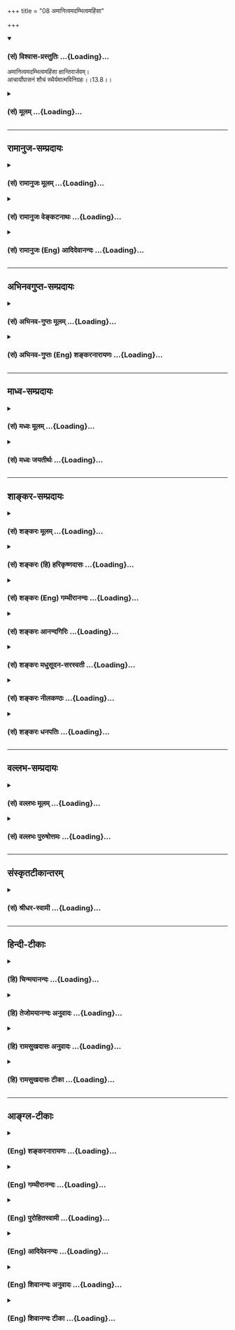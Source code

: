 +++
title = "08 अमानित्वमदम्भित्वमहिंसा"

+++
<div class="js_include" newlevelforh1="3" title="(सं) विश्वास-प्रस्तुतिः" unfilled url="/purANam_vaiShNavam/mahAbhAratam/06-bhIShma-parva/03-bhagavad-gItA-parva/saMskRtam/vishvAsa-prastutiH/13_xetra-xetrajna-yogaH/08_amAnitvamadambhit.md">
<details open><summary><h3>(सं) विश्वास-प्रस्तुतिः ...{Loading}...</h3></summary>

अमानित्वमदम्भित्वमहिंसा क्षान्तिरार्जवम्।  
आचार्योपासनं शौचं स्थैर्यमात्मविनिग्रहः।।13.8।।
</details>
</div>
<div class="js_include collapsed" newlevelforh1="3" title="(सं) मूलम्" unfilled url="/purANam_vaiShNavam/mahAbhAratam/06-bhIShma-parva/03-bhagavad-gItA-parva/saMskRtam/mUlam/13_xetra-xetrajna-yogaH/08_amAnitvamadambhit.md">
<details><summary><h3>(सं) मूलम् ...{Loading}...</h3></summary>

अमानित्वमदम्भित्वमहिंसा क्षान्तिरार्जवम्।  
आचार्योपासनं शौचं स्थैर्यमात्मविनिग्रहः।।13.8।।
</details>
</div>


_________________
## रामानुज-सम्प्रदायः
<div class="js_include collapsed" newlevelforh1="3" title="(सं) रामानुजः मूलम्" unfilled url="/purANam_vaiShNavam/mahAbhAratam/06-bhIShma-parva/03-bhagavad-gItA-parva/saMskRtam/rAmAnujaH/mUlam/13_xetra-xetrajna-yogaH/08_amAnitvamadambhit.md">
<details><summary><h3>(सं) रामानुजः मूलम् ...{Loading}...</h3></summary>

।।13.8।।**इन्द्रियार्थेषु** **वैराग्यम्** आत्मव्यतिरिक्तेषु विषयेषु
सदोषतानुसंधानेन उद्वेजनम्। **अनहंकारः** अनात्मनि देहे
आत्माभिमानरहितत्वम्; प्रदर्शनार्थम् इदम्; अनात्मीयेषु
आत्मीयाभिमानरहित्वं च अपिविवक्षितम्।
**जन्ममृत्युजराव्याधिदुःखदोषानुदर्शनम्** -- सशरीरत्वे
जन्ममृत्युजराव्याधिदुःखस्वरूपस्य दोषस्य अवर्जनीयत्वानुसंधानम्।

</details>
</div>
<div class="js_include collapsed" newlevelforh1="3" title="(सं) रामानुजः वेङ्कटनाथः" unfilled url="/purANam_vaiShNavam/mahAbhAratam/06-bhIShma-parva/03-bhagavad-gItA-parva/saMskRtam/rAmAnujaH/venkaTanAthaH/13_xetra-xetrajna-yogaH/08_amAnitvamadambhit.md">
<details><summary><h3>(सं) रामानुजः वेङ्कटनाथः ...{Loading}...</h3></summary>

  
  
।।13.8।। पूर्वं क्षेत्रज्ञादपि पश्चाज्ज्ञानोद्देशेऽपि
तत्साधनानामनुष्ठेयानामिच्छादिवत्क्षेत्रकार्यत्वात्तदनन्तरमिह
तदुक्तिरित्यभिप्रायेणाह -- अथ क्षेत्रकार्येष्विति।
विद्याभिजनधनादिसम्पत्तिमूल उत्कृष्टजनावमानहेतुर्गर्वोऽत्र मानः;
तद्वान्मानी; तदन्योऽमानी तस्य भावस्तत्त्वम्; मानित्वस्यास्वभावो
वाऽत्रामानित्वम् एवमदम्भित्वमपि तदाह -- तद्रहितत्वमिति। धर्मध्वजः इति
स्मृत्युनुसारेणाह -- धार्मिकत्वयशःप्रयोजनतयेति। न
पुनश्चोदितकर्तव्यताबुद्ध्येति भावः। अनर्थैकफलपीडारूपो व्यापारो हिंसा स च
वाङ्मनःकार्यैस्त्रिभिरपि शापादिद्वारा सम्भवतीति
सम्भावितसमस्तप्रकारनिषेधस्य वचनात्सिद्धस्य असङ्कोचेन
विवक्षितत्वात्वाङ्मनःकायैरित्युक्तम्। परपीडेति प्रायिकत्वाभिप्रायम्;
अशास्त्रीयस्वपीडाया अपि हिंसात्वात्। मनस्यन्यद्वचस्यन्यत् इत्येवंरूपं हि
कौटिल्यं; तन्निवृत्तिरार्जवमित्यभिप्रायेणाहपरान्प्रति
वाङ्मनःकायप्रवृत्तीनामेकरूपतेति। उपकारबुद्ध्या आचार्योपासनस्य
स्वरसवाहित्वज्ञापनायाह -- आत्मज्ञानप्रदायिनीति। यद्वा
आत्मज्ञानापेक्षितत्वज्ञापनाय तदुक्तिः। तद्विद्धि प्रणिपातेन परिप्रश्नेन
सेवया \[4।34\] इति प्राक्प्रपञ्चितमिहोपासनशब्देन सङ्गृहीतमिति ज्ञापनाय
प्रणिपाताद्युपादानम्। अशुचित्वं ह्युत्तरकर्माद्ययोग्यत्वरूपम् शुचित्वं च
तद्योग्यत्वम् तच्चात्र प्रकरणविशेषितविषयमित्याहआत्मज्ञानेति।
रागादयोऽनृतादयो निषिद्धभक्षणादयश्च मनोवाक्कायानामशुद्धयः।
प्रत्यक्षाद्यगोचरत्वप्रामाणिकत्वप्रतिपादनाय तत्तद्विशेषावगमाय
चशास्त्रसिद्धेत्युक्तम्। स्थैर्यं निश्चलत्वम् तच्च प्रकृते नियच्छति --
अध्यात्मेति। निश्चलत्वं बाह्यकुदृष्टिभिरक्षोभणीयत्वं;
निस्सन्देहत्वमित्यर्थः। निग्राह्यत्वसामर्थ्यादत्रात्मशब्दो मनोविषयः। अत
एव परोक्तं (शं.) सङ्घातपरत्वमयुक्तम्। स्वभावेन सर्वतः प्रवृत्तस्य
निग्रहश्चापथान्निवर्तनं; तदाहआत्मस्वरूपेति।  
  

</details>
</div>
<div class="js_include collapsed" newlevelforh1="3" title="(सं) रामानुजः (Eng) आदिदेवानन्दः" unfilled url="/purANam_vaiShNavam/mahAbhAratam/06-bhIShma-parva/03-bhagavad-gItA-parva/saMskRtam/rAmAnujaH/english/AdidevAnandaH/13_xetra-xetrajna-yogaH/08_amAnitvamadambhit.md">
<details><summary><h3>(सं) रामानुजः (Eng) आदिदेवानन्दः ...{Loading}...</h3></summary>

13.8 'Amanitva' means freedom from superiority complex towards eminent
people. 'Adambhitva': 'Dambha' is the practice of Dharma for winning
fame as a virtuous person; freedom from it is Adambhitva. 'Ahima' is
absence of tendency to injure others by speech, mind and body. 'Ksanti'
is the tendency of keeping the mind unmodified even when harmed by
others. 'Arjava' means having a uniform disposition towards others in
speech, mind and body. 'Acaryopasana' means being intent in prostrating,
estioning, performing service etc., in regard to the teacher who imparts
the knowledge of the self. 'Sauca' is the competence of the mind, speech
and body, as enjoined by the Sastras, for the knowledge of the self and
the means of this attainment. 'Sthairya' is possessing unshakable faith
in the Sastras concerning the self. 'Atma-vinigraha' means the turning
away from all objects that are different in nature from the self.

</details>
</div>


_________________
## अभिनवगुप्त-सम्प्रदायः
<div class="js_include collapsed" newlevelforh1="3" title="(सं) अभिनव-गुप्तः मूलम्" unfilled url="/purANam_vaiShNavam/mahAbhAratam/06-bhIShma-parva/03-bhagavad-gItA-parva/saMskRtam/abhinava-guptaH/mUlam/13_xetra-xetrajna-yogaH/08_amAnitvamadambhit.md">
<details><summary><h3>(सं) अभिनव-गुप्तः मूलम् ...{Loading}...</h3></summary>

।।13.8 -- 13.12।। एवं क्षेत्रं व्याख्यातम्; क्षेत्रज्ञश्च। इदानीं
ज्ञानमुच्यते -- अमानित्वमित्यादि अन्यथा इत्यन्तम्। अनन्ययोगेनेति --
परमात्मनो महेश्वारत् अन्यत् अपरं न किंचिदस्ति इत्यनन्यरूपो यो निश्चयः; स
एव योगः तेन निश्चयेन मयि भक्तिः। अत एव सा न कदाचित् व्यभिचरति;
व्यभिचारहेतुत्वाभिमतानां +++(S;;N -- त्वाभिगतानाम्)+++ कामनानामभावात्; तासामपि
वा चित्तवृत्त्यन्तररूपाणां तदेकमयत्त्वात्। एवं सर्वत्रानुसन्धेयम्।
एतद्विपरीतम् अज्ञानम् यथा मानित्वादीनि।

</details>
</div>
<div class="js_include collapsed" newlevelforh1="3" title="(सं) अभिनव-गुप्तः (Eng) शङ्करनारायणः" unfilled url="/purANam_vaiShNavam/mahAbhAratam/06-bhIShma-parva/03-bhagavad-gItA-parva/saMskRtam/abhinava-guptaH/english/shankaranArAyaNaH/13_xetra-xetrajna-yogaH/08_amAnitvamadambhit.md">
<details><summary><h3>(सं) अभिनव-गुप्तः (Eng) शङ्करनारायणः ...{Loading}...</h3></summary>

13.8 See Comment under 13.12

</details>
</div>


_________________
## माध्व-सम्प्रदायः
<div class="js_include collapsed" newlevelforh1="3" title="(सं) मध्वः मूलम्" unfilled url="/purANam_vaiShNavam/mahAbhAratam/06-bhIShma-parva/03-bhagavad-gItA-parva/saMskRtam/madhvaH/mUlam/13_xetra-xetrajna-yogaH/08_amAnitvamadambhit.md">
<details><summary><h3>(सं) मध्वः मूलम् ...{Loading}...</h3></summary>

।।13.8।। स च यो यत्प्रभावश्च इति वक्तुं तज्ज्ञानसाधनान्याह --
अमानित्वमित्यादिना। आत्माल्पत्वं ज्ञात्वाऽपि महत्त्वप्रदर्शनं
दम्भः। ज्ञात्वाऽपि स्वात्मनोऽल्पत्वं दम्भो माहात्म्य(भावनम्)। दर्शनम्इति
ह्यभिधानम्। आर्जवं मनोवाक्कायकर्मणामवैपरीत्यम्।

</details>
</div>
<div class="js_include collapsed" newlevelforh1="3" title="(सं) मध्वः जयतीर्थः" unfilled url="/purANam_vaiShNavam/mahAbhAratam/06-bhIShma-parva/03-bhagavad-gItA-parva/saMskRtam/madhvaH/jayatIrthaH/13_xetra-xetrajna-yogaH/08_amAnitvamadambhit.md">
<details><summary><h3>(सं) मध्वः जयतीर्थः ...{Loading}...</h3></summary>

।।13.8।। ननु षट्स्वर्थेषु प्रतिज्ञातेषु अमानित्वादिकमनन्तर्भूतं
किमित्युच्यते इत्यत आह -- **स चे**ति। इति प्रतिज्ञातमर्थद्वयं
वक्तुंज्ञेयं यत्तत् \[13।13\] इत्यादिना। न यादृशतादृशेन श्रवणेन
तदनुभवारूढं भवतीत्याशयेनेति शेषः। मानाहङ्काराभ्यां दम्भं पृथक् दर्शयति
-- **आत्मे**ति। आर्जवं ज्ञानसाधनं यथा स्यात्तथा व्याचष्टे --
**आर्जवमि**ति। एतच्च सन्मार्ग इति ज्ञातव्यम्।

</details>
</div>


_________________
## शाङ्कर-सम्प्रदायः
<div class="js_include collapsed" newlevelforh1="3" title="(सं) शङ्करः मूलम्" unfilled url="/purANam_vaiShNavam/mahAbhAratam/06-bhIShma-parva/03-bhagavad-gItA-parva/saMskRtam/shankaraH/mUlam/13_xetra-xetrajna-yogaH/08_amAnitvamadambhit.md">
<details><summary><h3>(सं) शङ्करः मूलम् ...{Loading}...</h3></summary>

।।13.8।। --,**अमानित्वं** मानिनः भावः मानित्वमात्मनः श्लाघनम्; तदभावः
अमानित्वम्। **अदम्भित्वं** स्वधर्मप्रकटीकरणं दम्भित्वम्; तदभावः
अदम्भित्वम्। **अहिंसा** अहिंसनं प्राणिनामपीडनम्। **क्षान्तिः**
परापराधप्राप्तौ अविक्रिया। **आर्जवम्** ऋजुभावः अवक्रत्वम्।
**आचार्योपासनं** मोक्षसाधनोपदेष्टुः आचार्यस्य शुश्रूषादिप्रयोगेण सेवनम्।
**शौचं** कायमलानां मृज्जलाभ्यां प्रक्षालनम् अन्तश्च मनसः प्रतिपक्षभावनया
रागादिमलानामपनयनं शौचम्। **स्थैर्यं** स्थिरभावः; मोक्षमार्गे एव
कृताध्यवसायत्वम्। **आत्मविनिग्रहः** आत्मनः अपकारकस्य आत्मशब्दवाच्यस्य
कार्यकरणसंघातस्य विनिग्रहः स्वभावेन सर्वतः प्रवृत्तस्य सन्मार्गे एव
निरोधः आत्मविनिग्रहः।। किञ्च --,

</details>
</div>
<div class="js_include collapsed" newlevelforh1="3" title="(सं) शङ्करः (हि) हरिकृष्णदासः" unfilled url="/purANam_vaiShNavam/mahAbhAratam/06-bhIShma-parva/03-bhagavad-gItA-parva/saMskRtam/shankaraH/hindI/harikRShNadAsaH/13_xetra-xetrajna-yogaH/08_amAnitvamadambhit.md">
<details><summary><h3>(सं) शङ्करः (हि) हरिकृष्णदासः ...{Loading}...</h3></summary>

।।13.8।। यहाँ पहले उस ( क्षेत्रज्ञ ) के जाननेका उपायरूप जो अमानित्व आदि
साधनसमुदाय है; जिसके होनेसे उस ज्ञेयको जाननेके लिये मनुष्य योग्य अधिकारी
बन जाता है; जिसके परायण हुआ संन्यासी ज्ञाननिष्ठ कहा जाता है और जो
ज्ञानका साधन होनेके कारण ज्ञान नामसे पुकारा जाता है; उस अमानित्वादि
गुणसमुदायका भगवान् विधान करते हैं --, अमानित्व -- मानीका भाव अर्थात्
अपना बड़प्पन प्रकट करना जो मानित्व है; उसका अभाव अमानित्व कहलाता है।
अदम्भित्व -- अपने धर्मको प्रकट करना दम्भित्व है उसका अभाव अदम्भित्व कहा
जाता है। अहिंसा -- हिंसा न करना अर्थात् प्राणियोंको कष्ट न देना। क्षमा
-- दूसरोंका अपने प्रति अपराध देखकर भी विकाररहित रहना। आर्जव -- सरलता;
अकुटिलता। आचार्यकी उपासना -- मोक्षसाधनका उपदेश करनेवाले गुरुका शुश्रूषा
आदि प्रयोगोंसे सेवन करना। शौच -- शारीरिक मलोंको मिट्टी और जल आदिसे साफ
करना और अन्तःकरणके रागद्वेष आदि मलोंको प्रतिपक्षभावनासे दूर करना।
स्थिरता -- स्थिरभाव; मोक्षमार्गमें ही निश्चित निष्ठा कर लेना।
आत्मविनिग्रह -- आत्माका अपकार करनेवाला और आत्मा शब्दसे कहे जानेवाला; जो
कार्यकरणका संघातरूप यह शरीर है; इसका निग्रह अर्थात् इसे स्वाभाविक
प्रवृत्तिसे हटाकर सन्मार्गमें ही नियुक्त कर रखना।

</details>
</div>
<div class="js_include collapsed" newlevelforh1="3" title="(सं) शङ्करः (Eng) गम्भीरानन्दः" unfilled url="/purANam_vaiShNavam/mahAbhAratam/06-bhIShma-parva/03-bhagavad-gItA-parva/saMskRtam/shankaraH/english/gambhIrAnandaH/13_xetra-xetrajna-yogaH/08_amAnitvamadambhit.md">
<details><summary><h3>(सं) शङ्करः (Eng) गम्भीरानन्दः ...{Loading}...</h3></summary>

13.8 Amanitvam, humility-the ality of a vain person is manitvam,
boasting about oneself; the absence of that is amanitvam. Adambhitvam,
unpretentiousness- proclaming one's own virtues is dambhitvam; the
absence of that is adambhitvam. Ahimsa, non-injury, absence of cruely
towards creatures; ksantih, for-bearance, remaining undisturbed when
offened by others; arjavam, sincerity, uprightness, absence of
crookedness; acarya-upasanam, service of the teacher, attending on the
teacher who instructs in the disciplines for Liberation, through acts of
service etc.; saucam, cleanliness-washing away the dirt from the body
with earth and water, and internally, removing the 'dirt' of the mind
such as attachment etc. by thinking of their opposites; sthairyam,
steadiness, perseverance in the path to Liberation alone;
atma-vinigrahah, control of the aggregate of body and organs which is
referred to by the word 'self', but which is inimical to the Self;
restricting only to the right path that (aggregate) which naturally
strays away in all directions. Further,

</details>
</div>
<div class="js_include collapsed" newlevelforh1="3" title="(सं) शङ्करः आनन्दगिरिः" unfilled url="/purANam_vaiShNavam/mahAbhAratam/06-bhIShma-parva/03-bhagavad-gItA-parva/saMskRtam/shankaraH/AnandagiriH/13_xetra-xetrajna-yogaH/08_amAnitvamadambhit.md">
<details><summary><h3>(सं) शङ्करः आनन्दगिरिः ...{Loading}...</h3></summary>

।।13.8।। न केवलममानित्वादीन्येव ज्ञानस्यान्तरङ्गसाधनानि किंतु
वैराग्यादीन्यपि तथाविधानि सन्तीत्याह -- **किञ्चेति।**
दृष्टादृष्टेष्वनेकार्थेषु रागे तत्प्रतिबद्धं ज्ञानं नोत्पद्येतेति मत्वा
व्याकरोति -- **इन्द्रियेति।** आविर्भूतो गर्वोऽहंकारस्तदभावोऽपि
ज्ञानहेतुरित्याह -- **अनहंकार इति।** इन्द्रियार्थेषु
वैराग्यमुक्तमुपपादयति -- **जन्मेति।** प्रत्येकं दोषानुदर्शनमित्युक्तं
तत्र जन्मनि दोषानुदर्शनं विशदयति -- **जन्मनीति।** यथा जन्मनि
दोषानुसंधानं तथा मृत्यौ दोषस्य सर्वमर्मनिकृन्तनादेरालोचनं कार्यमित्याह
-- **तथेति।** जन्मनि मृत्यौ च दोषानुसंधानवज्जरादिष्वपि दोषानुसंधानं
कर्तव्यमित्याह -- **तथेति।** व्याधिषु दोषस्यासह्यतारूपस्यानुसंधानं;
दुःखेषु त्रिविधेष्वपि दोषानुसंधानं प्रसिद्धम्। व्याख्यानान्तरमाह --
**अथवेति।** यथा जन्मादिषु दुःखान्तेषु दोषदर्शनमुक्तं तथा तेष्वेव
दुःखाख्यदोषस्य दर्शनं स्फुटयति -- **दुःखमित्यादिना।** कथं जन्मादीनां
बाह्येन्द्रियग्राह्याणां दुःखत्वं तत्राह -- **दुःखेति।** जन्मादिषु
दोषानुदर्शनकृतं फलमाह -- **एवमिति।** वैराग्ये सत्यात्मदृष्ट्यर्थं
करणानां तदाभिमुख्येन प्रवृत्तिरिति वैराग्यफलमाह -- **तत इति।**
जन्मादिदुःखदोषानुदर्शनं ज्ञानहेतुषु किमित्युपसंख्यातमित्याशङ्क्य
वैराग्यद्वारा धीहेतुत्वादित्याह -- **एवमिति।**

</details>
</div>
<div class="js_include collapsed" newlevelforh1="3" title="(सं) शङ्करः मधुसूदन-सरस्वती" unfilled url="/purANam_vaiShNavam/mahAbhAratam/06-bhIShma-parva/03-bhagavad-gItA-parva/saMskRtam/shankaraH/madhusUdana-sarasvatI/13_xetra-xetrajna-yogaH/08_amAnitvamadambhit.md">
<details><summary><h3>(सं) शङ्करः मधुसूदन-सरस्वती ...{Loading}...</h3></summary>

।।13.8।। एवं क्षेत्रं प्रतिपाद्य तत्साक्षिणं क्षेत्रज्ञं
क्षेत्राद्विवेकेन विस्तरांत्प्रतिपादयितुं
तज्ज्ञानयोग्यत्वायामानित्वादिसाधनान्याह ज्ञेयं यत्तदित्यतः प्राक्तनैः
पञ्चभिः -- अमानित्वमित्यादिना। विद्यमानैरविद्यमानैर्वा गुणैरात्मनः
श्लाघनं मानित्वम्। लाभपूजाख्यात्यर्थं स्वधर्मप्रकटीकरणं दम्भित्वम्।
कायवङ्मनोभिः प्राणिनां पीडनं हिंसा। तेषां
वर्जनममानित्वमदम्भित्वमहिंसेत्युक्तम्। परापराधे
चित्तविकारहेतौ,प्राप्तेऽपि निर्विकारचित्ततया तदपराधसहनं क्षान्तिः।
आर्जवमकौटिल्यं यथाहृदयं व्यवहरणम् परप्रतारणाराहित्यमिति यावत्। आचार्यो
मोक्षसाधनस्योपदेष्टाऽत्र विवक्षितो नतु मनूक्त उपनीयाध्यापकः। तस्य
शुश्रूषानमस्कारादिप्रयोगेण सेवनमाचार्योपासनम्। शौचं बाह्यकायमलानां
मृज्जलाभ्यां क्षालनमाभ्यन्तरं च मनोमलानां रागादीनां
विषयदोषदर्शनरूपप्रतिपक्षभावनयाऽपनयनम्। स्थैर्यं मोक्षसाधने
प्रवृत्तस्यानेकविधविघ्नप्राप्तावपि तदपरित्यागेन पुनःपुनर्यत्नाधिक्यम्।
आत्मविनिग्रहः आत्मनो देहेन्द्रियसंघातस्य स्वभावप्राप्तां मोक्षप्रतिकूले
प्रवृत्तिं निरुध्य मोक्षसाधन एव व्यवस्थापनम्।

</details>
</div>
<div class="js_include collapsed" newlevelforh1="3" title="(सं) शङ्करः नीलकण्ठः" unfilled url="/purANam_vaiShNavam/mahAbhAratam/06-bhIShma-parva/03-bhagavad-gItA-parva/saMskRtam/shankaraH/nIlakaNThaH/13_xetra-xetrajna-yogaH/08_amAnitvamadambhit.md">
<details><summary><h3>(सं) शङ्करः नीलकण्ठः ...{Loading}...</h3></summary>

।।13.8।। इदानीं ज्ञानसाधनानि विधत्ते -- **अमानित्वमिति।** अमानित्वादयोऽपि
चेतोवृत्तिविशेषा दृश्यत्वाच्च तत्क्षेत्रविकारा एव सन्तः
सत्त्वगुणकार्यत्वात् ज्ञानस्य साधनभूता अप्युपचाराज्ज्ञानपदवाच्या
भवन्ति। एतज्ज्ञानमिति प्रोक्तम् इत्युपसंहारात्। तत्र
विद्यमानैरविद्यमानैर्वा गुणैरात्मनः श्लाघित्वं मानित्वम्।
लाभपूजाख्यात्यर्थं स्वधर्मस्य प्रकटीकरणं दम्भित्वम्। कायवाङ्मनोभिः
प्राणिनां पीडनं हिंसा। तेषां वर्जनममानित्वमदम्भित्वमहिंसा च।
परेणापकृतेऽपि चित्तस्य निर्विकारत्वं क्षान्तिः। आर्जवमकौटिल्यम्।
आचार्योपासनं स्पष्टम्। शौचं मृज्जलाभ्यां बाह्यं भावशुद्धिरान्तरम्।
स्थैर्यं मोक्षसाधने प्रवृत्तस्य विघ्नसद्भावेऽपि तदगणनम्। आत्मविनिग्रहो
देहेन्द्रियादिप्रचारसंकोचः।

</details>
</div>
<div class="js_include collapsed" newlevelforh1="3" title="(सं) शङ्करः धनपतिः" unfilled url="/purANam_vaiShNavam/mahAbhAratam/06-bhIShma-parva/03-bhagavad-gItA-parva/saMskRtam/shankaraH/dhanapatiH/13_xetra-xetrajna-yogaH/08_amAnitvamadambhit.md">
<details><summary><h3>(सं) शङ्करः धनपतिः ...{Loading}...</h3></summary>

।।13.8।। सप्रभावं क्षेत्रज्ञं यत्तदित्यादिना निरुपयितुं
यस्मिन्त्सत्यममृतत्वसाधनक्षेत्रज्ञज्ञानायोग्योऽधिकृतो भवति तं
तत्त्ज्ञानसाधनगणं आयुर्वै घृतमितिवज्ज्ञानममानित्वादिलक्षणं विदधाति --
अमानित्वमित्यादिना। विद्यमानाविद्यमानुणैरात्मनः श्लाघनं मानित्वं
तद्वर्जितत्त्वममानित्वं; पूजालाभाद्यर्थ स्वधर्मानुष्ठानप्रकटीकरणं
दम्भित्वं तस्याभावोऽदम्भित्वं; कायादिभिः प्राणिनामपीडनं अहिंसा;
परापराधप्राप्तौ चित्तस्याविकृतता क्षान्तिः; आर्जवं ऋजुभावोऽवक्रत्वं;
आचार्यस्य मोक्षासाधनोपदेष्टुः कायादिना शुश्रूषादिप्रयोगेण
सेवनमाचार्योपासनं; शौचं कायमलानां मृज्जलाभ्यां प्रक्षालनं; अन्तश्च
रागादिमलानां मोक्षप्रतिपक्षभावनयापनयः शौचम्। तथाच स्मृतिःशौचं हि
द्विविधं प्रोक्तं बाह्यमाभ्यन्तरं तथा। मृज्जालाभ्यां स्मृतं बाह्यं
भावशुद्धिस्तथान्तरं इति। मोक्षामार्गे प्रवृत्तस्यानेकान्तरायप्राप्तावपि
तन्निवृत्त्यर्थं प्रयत्नपुरःसरं तत्रैव कृतव्यवसायित्वं स्थैर्यम्;
आत्मोपकारत्वादात्मनो हेहेन्द्रियादिसंघातस्य स्वभावेन सर्वतः प्रवृत्तस्य
सर्वस्मान्मोक्षप्रतिकूलमार्गात्प्रतिरुध्य सन्मार्गे
स्थापनमात्मविनिग्रहः। अमानित्वादीनामेतज्ज्ञानमिति प्रोक्तमित्यनेन
संबन्धः।

</details>
</div>


_________________
## वल्लभ-सम्प्रदायः
<div class="js_include collapsed" newlevelforh1="3" title="(सं) वल्लभः मूलम्" unfilled url="/purANam_vaiShNavam/mahAbhAratam/06-bhIShma-parva/03-bhagavad-gItA-parva/saMskRtam/vallabhaH/mUlam/13_xetra-xetrajna-yogaH/08_amAnitvamadambhit.md">
<details><summary><h3>(सं) वल्लभः मूलम् ...{Loading}...</h3></summary>

।।13.8।। अथ तस्मिन् क्षेत्रे स्वात्मज्ञानगुणानाह -- अमानित्वमिति
सार्धैश्चतुर्भिः। एतेऽमानित्वादयो ज्ञानगुणा उक्ताः।

</details>
</div>
<div class="js_include collapsed" newlevelforh1="3" title="(सं) वल्लभः पुरुषोत्तमः" unfilled url="/purANam_vaiShNavam/mahAbhAratam/06-bhIShma-parva/03-bhagavad-gItA-parva/saMskRtam/vallabhaH/puruShottamaH/13_xetra-xetrajna-yogaH/08_amAnitvamadambhit.md">
<details><summary><h3>(सं) वल्लभः पुरुषोत्तमः ...{Loading}...</h3></summary>

  
  
।।13.8।। एवं क्षेत्रस्वरूपमुक्त्वा ससाधनं ज्ञानस्वरूपमाह पञ्चभिः --
अमानित्वमिति। अमानित्वं स्वगुणोत्कर्षवर्णनप्रबोधराहित्यम्। अदम्भित्वं
लोकदर्शनार्थधर्माद्यनुष्ठानाभावत्वम्। अहिंसा परपीडाराहित्यम्। क्षान्तिः
दुष्टाद्यतिक्रमसहनम्। आर्जवमकौटिल्यम्। आचार्योपासनं गुरुसेवनम्। शौचं
बाह्याभ्यन्तरभेदेन द्विविधम् बाह्यं मृत्तिकाजलादिना; आभ्यन्तरं
भगवत्स्मरणात्मकम्। स्थैर्यं क्लेशादिष्वपि भगवत्परतया स्थितिः।
आत्मविनिग्रहः क्षुधाशीतादिसहनेन शरीरसंयमः।  
  

</details>
</div>


_________________
## संस्कृतटीकान्तरम्
<div class="js_include collapsed" newlevelforh1="3" title="(सं) श्रीधर-स्वामी" unfilled url="/purANam_vaiShNavam/mahAbhAratam/06-bhIShma-parva/03-bhagavad-gItA-parva/saMskRtam/shrIdhara-svAmI/13_xetra-xetrajna-yogaH/08_amAnitvamadambhit.md">
<details><summary><h3>(सं) श्रीधर-स्वामी ...{Loading}...</h3></summary>

।।13.8।। इदानीमुक्तलक्षणात्क्षेत्राद्विविक्ततया ज्ञेयं शुद्धं क्षेत्रज्ञं
विस्तरेण वर्णयिष्यंस्तज्ज्ञानसाधनान्याह **-- अमानित्वमिति पञ्चभिः।**
अमानित्वं स्वगुणश्लाघाराहित्यम्; अदम्भित्वं दम्भराहित्यम्; अहिंसा
परपीडावर्जनम्; क्षान्तिः सहिष्णुत्वम्;,आर्जवमवक्रता; आचार्योपासनं
सद्गुरुसेवा; शौचं बाह्यमाभ्यन्तरं च; तत्र बाह्यं मृज्जलादिना; आभ्यन्तरं
च रागादिमलक्षालनम्। तथाच स्मृतिःशौचं तु द्विविधं प्रोक्तं
बाह्यमाभ्यन्तरं तथा। मृज्जलाभ्यां स्मृतं बाह्यं भावशुद्धिस्तथान्तरं;
इति। स्थैर्यं सन्मार्गे प्रवृत्तस्य तदेकनिष्ठता; आत्मविनिग्रहः
शरीरसंयमः; एतज्ज्ञानमिति प्रोक्तमिति पञ्चमेनान्वयः।

</details>
</div>


_________________
## हिन्दी-टीकाः
<div class="js_include collapsed" newlevelforh1="3" title="(हि) चिन्मयानन्दः" unfilled url="/purANam_vaiShNavam/mahAbhAratam/06-bhIShma-parva/03-bhagavad-gItA-parva/hindI/chinmayAnandaH/13_xetra-xetrajna-yogaH/08_amAnitvamadambhit.md">
<details><summary><h3>(हि) चिन्मयानन्दः ...{Loading}...</h3></summary>

।।13.8।। अमानित्व स्वयं को पूजनीय व्यक्ति समझना मान कहलाता है। उसका अभाव
अमानित्व है। अदम्भित्व अपनी श्रेष्ठता का प्रदर्शन न करने का स्वभाव। अहिंसा
शरीर; मन और वाणी से किसी को पीड़ा न पहुँचाना। क्षान्ति किसी के अपराध किये
जाने पर भी मन में विकार का न होना क्षान्ति अर्थात् सहनशक्ति है। आर्जव
हृदय का सरल भाव; अकुटिलता। आचार्योपासना गुरु की केवल शारीरिक सेवा ही
नहीं; वरन् उनके हृदय की पवित्रता और बुद्धि के तत्त्वनिश्चय के साथ
तादात्म्य करने का प्रयत्न ही वास्तविक आचार्योपासना है। शौचम् शरीर;
वस्त्र; बाह्य वातावरण तथा मन की भावनाओं; विचारों; उद्देश्यों तथा अन्य
वृत्तियों की शुद्धि भी इस शब्द से अभिप्रेत है। स्थिरता जीवन के सांस्कृतिक
एवं आध्यात्मिक लक्ष्य को प्राप्त करने के लिए दृढ़ निश्चय और एकनिष्ठ
प्रयत्न। आत्मसंयम जगत् के साथ व्यवहार करते समय इन्द्रियों तथा मन पर संयम
होना।

</details>
</div>
<div class="js_include collapsed" newlevelforh1="3" title="(हि) तेजोमयानन्दः अनुवादः" unfilled url="/purANam_vaiShNavam/mahAbhAratam/06-bhIShma-parva/03-bhagavad-gItA-parva/hindI/tejomayAnandaH/anuvAdaH/13_xetra-xetrajna-yogaH/08_amAnitvamadambhit.md">
<details><summary><h3>(हि) तेजोमयानन्दः अनुवादः ...{Loading}...</h3></summary>

।।13.8।। अमानित्व, अदम्भित्व, अहिंसा, क्षमा, आर्जव, आचार्य की सेवा,
शुद्धि, स्थिरता और आत्मसंयम।।

</details>
</div>
<div class="js_include collapsed" newlevelforh1="3" title="(हि) रामसुखदासः अनुवादः" unfilled url="/purANam_vaiShNavam/mahAbhAratam/06-bhIShma-parva/03-bhagavad-gItA-parva/hindI/rAmasukhadAsaH/anuvAdaH/13_xetra-xetrajna-yogaH/08_amAnitvamadambhit.md">
<details><summary><h3>(हि) रामसुखदासः अनुवादः ...{Loading}...</h3></summary>

।।13.8।। मानित्व-(अपनेमें श्रेष्ठताके भाव-) का न होना,
दम्भित्व-(दिखावटीपन-) का न होना, अहिंसा, क्षमा, सरलता, गुरुकी सेवा,
बाहर-भीतरकी शुद्धि, स्थिरता और मनका वशमें होना।

</details>
</div>
<div class="js_include collapsed" newlevelforh1="3" title="(हि) रामसुखदासः टीका" unfilled url="/purANam_vaiShNavam/mahAbhAratam/06-bhIShma-parva/03-bhagavad-gItA-parva/hindI/rAmasukhadAsaH/TIkA/13_xetra-xetrajna-yogaH/08_amAnitvamadambhit.md">
<details><summary><h3>(हि) रामसुखदासः टीका ...{Loading}...</h3></summary>

।।13.8।।***व्याख्या --***  **अमानित्वम् --** अपनेमें मानीपनके अभावका
नाम अमानित्व है। वर्ण; आश्रम; योग्यता; विद्या; गुण; पद आदिको लेकर
अपनेमें श्रेष्ठताका भाव होता है कि मैं मान्य हूँ; आदरणीय हूँ; परन्तु यह
भाव उत्पत्तिविनाशशील शरीरके साथ तादात्म्य होनेसे ही होता है। अतः इसमें
जडताकी ही मुख्यता रहती है। इस मानीपनके रहनेसे साधकको वास्तविक ज्ञान नहीं
होता। यह मानीपन साधकमें जितना कम रहेगा; उतना ही जडताका महत्त्व कम होगा।
जडताका महत्त्व जितना कम होगा; जडताको लेकर अपनेमें मानीपनका भाव भी उतना
ही कम होगा; और साधक उतना ही चिन्मयताकी तरफ तेजीसे लगेगा।**उपाय --** जब
साधक खुद बड़ा बन जाता है; तब उसमें मानीपन आ जाता है। अतः साधकको चाहिये
कि जो श्रेष्ठ पुरुष हैं; साधनमें अपनेसे बड़े हैं; तत्त्वज्ञ (जीवन्मुक्त)
हैं; उनका सङ्ग करे; उनके पासमें रहे; उनके अनुकूल बन जाय। इससे मानीपन दूर
हो जाता है। इतना ही नहीं; उनके सङ्गसे बहुतसे दोष सुगमतापूर्वक दूर हो
जाते हैं। गोस्वामी तुलसीदासजी कहते हैं -- **सबहि मानप्रद आपु अमानी**
(मानस 7। 38। 2) अर्थात् संत सभीको मान देनेवाले और स्वयं अमानी -- मान
पानेकी इच्छासे रहित होते हैं। इसी तरह साधकको भी मानीपन दूर करनेके लिये
सदा दूसरोंको मान; आदर; सत्कार; बड़ाई आदि देनेका स्वभाव बनाना चाहिये। ऐसा
स्वभाव तभी बन सकता है; जब वह दूसरोंको किसीनकिसी दृष्टिसे अपनेसे श्रेष्ठ
माने। यह नियम है कि प्रत्येक मनुष्य भिन्नभिन्न स्थितिवाला होते हुए भी
कोईनकोई विशेषता रखता ही है। यह विशेषता वर्ण; आश्रम; गुण; विद्या; बुद्धि;
योग्यता; पद; अधिकार आदि किसी भी कारणसे हो सकती है। अतः साधकको चाहिये कि
वह दूसरोंकी विशेषताकी तरफ दृष्टि रखकर उनका सदा सम्मान करे। इस प्रकार
दूसरोंको मान देनेका भीतरसे स्वभाव बन जानेसे स्वयं मान पानेकी इच्छाका
स्वतः अभाव होता चला जाता है। हाँ; दूसरोंको मान देते समय साधकका उद्देश्य
अपनेमें मानीपन मिटानेका होना चाहिये; बदलेमें दूसरोंसे मान पानेका नहीं।  
  
**विशेष बात** गीतामें भगवान्ने भक्तिमार्गके साधकमें सबसे पहले भयका अभाव
बताया है -- **अभयम्** (16। 1); और अन्तमें मानीपनका अभाव बताया है --
**नातिमानिता** (16। 3)। परन्तु ज्ञानमार्गके साधनमें मानीपनका अभाव सबसे
पहले बताया है -- **अमानित्वम्** (13। 7) और भयका अभाव सबसे अन्तमें बताया
है -- **तत्त्वज्ञानार्थदर्शनम्** (13। 11)। इसका तात्पर्य यह है कि जैसे
बालक अपनी माँको देखकर अभय हो जाता है; ऐसे ही भक्तिमार्गमें साधक
प्रह्लादजीकी तरह आरम्भसे ही सब जगह अपने प्रभुको ही देखता है; इसलिये वह
आरम्भमें ही अभय हो जाता है। भक्तमें स्वयं अमानी रहकर दूसरोंको मान देनेकी
आदत शुरूसे ही रहती है। अन्तमें उसका देहाध्यास अर्थात् शरीरसे मानी हुई
एकता अपनेआप मिट जाती है; तो वह सर्वथा अमानी हो जाता है। परन्तु
ज्ञानमार्गमें साधक आरम्भसे ही शरीरके साथ अपनी एकता नहीं मानता (13। 1);
इसलिये वह आरम्भमें ही अमानी हो जाता है क्योंकि शरीरसे एकता माननेसे ही
मानीपन आता है। अन्तमें वह तत्त्वज्ञानके अर्थरूप परमात्माको सब जगह देखकर
अभय हो जाता है।**अदम्भित्वम् --** दम्भ नाम दिखावटीपनका है। लोग हमारेमें
अच्छे गुण देखेंगे तो वे हमारा आदर करेंगे; हमें माला पहनायेंगे; हमारी
पूजा करेंगे; हमें ऊँचे आसनपर बैठायेंगे आदिको लेकर अपनेमें वैसा गुण न
होनेपर भी गुण दिखाना; अपनेमें गुण कम होनेपर भी उसे बाहरसे ज्यादा प्रकट
करना -- यह सब दम्भ है। अपनेमें सदाचार है; शुद्धि है; पवित्रता है; पर अगर
लोगोंके सामने हम पवित्रता रखेंगे तो वे हमारी हँसी उड़ायेंगे; हमारी
निन्दा करेंगे -- ऐसा सोचकर अपनी पवित्रता छोड़ देना और सामनेवालेकी तरह बन
जाना ही दम्भ है। जैसे; आजकल विवाह आदिके अवसरोंपर; क्लबोंहोटलोंके
स्वागतसमारोहोंमें अथवा वायुयान आदिपर यात्रा करते समय पवित्र आचरणवाले
सज्जन भी मानसत्कार आदिके लिये अपवित्र खाद्य पदार्थ लेते देखे जाते हैं।
यह भी दम्भ ही है। इसी तरह दुराचारी पुरुष भी अच्छे लोगोंके समुदायमें
आनेपर मान; सत्कार; कीर्ति; प्रतिष्ठा आदिकी प्राप्तिकी इच्छासे अपनेको
बाहरसे धर्मात्मा; भक्त; सेवक; दानी आदि प्रकट करने लगते हैं; तो यह भी
दम्भ ही है। कोई साधक एकान्तमें; बंद कमरेमें बैठकर जप; ध्यान; चिन्तन कर
रहा है और साथमें आलस्य; नींद भी ले रहा है। परन्तु जब बाहरसे उसपर
श्रद्धा; पूज्यभाव रखनेवाले आदमीकी आवाज आती है; तब उस आवाजको सुनते ही वह
सावधान होकर जपध्यान करने लग जाता है और उसके नींदआलस्य भाग जाते हैं। यह
भी एक सूक्ष्म दम्भ है। इसमें भी देखा जाय तो आवाज सुनकर सावधान हो जाना
कोई दोष नहीं है; पर उसमें जो दिखावटीपनका भाव आ जाता है कि यह आदमी
मेरेमें अश्रद्धा न कर ले; यह भाव आना दोष है। इस भावके स्थानपर ऐसा भाव
आना चाहिये कि भगवान्ने बड़ा अच्छा किया कि मेरेको सावधान करके जपध्यानमें
लगा दिया। इन सब प्रकारके दम्भोंका अभाव होना अदम्भित्व है।**उपाय --**
साधकको अपना उद्देश्य एकमात्र परमात्मप्राप्तिका ही रखना चाहिये; लोगोंको
दिखानेका किञ्चिन्मात्र भी नही। अगर उसमें दिखावटीपन आ जायगा तो उसके
साधनमें शिथिलता आ जायगी; जिससे उद्देश्यकी सिद्धिमें बाधा लग जायेगी। अतः
उसको कोई अच्छा; बुरा; ऊँच; नीच जो कुछ भी समझे; इसकी तरफ खयाल न करके वह
अपने साधनमें लगा रहे। ऐसी सावधानी रखनेसे दम्भ मिट जाता है।**अहिंसा --**
मन; वाणी और शरीरसे कभी किसीको किञ्चिन्मात्र भी दुःख न देनेका नाम अहिंसा
है। कर्ताभेदसे हिंसा तीन प्रकारकी होती है -- कृत (स्वयं हिंसा करना);
कारित (किसीसे हिंसा करवाना) और अनुमोदित (हिंसाका अनुमोदनसमर्थन
करना)। उपर्युक्त तीन प्रकारकी हिंसा तीन भावोंसे होती है -- क्रोधसे; लोभसे
और मोहसे। तात्पर्य है कि क्रोधसे भी कृत; कारित और अनुमोदित हिंसा होती है
लोभसे भी कृत; कारित और अनुमोदित हिंसा होती है तथा मोहसे भी कृत; कारित और
अनुमोदित हिंसा होती है। इसी तरह हिंसा नौ प्रकारकी हो जाती है। उपर्युक्त
नौ प्रकारकी हिंसामें तीन मात्राएँ होती हैं -- मृदुमात्रा; मध्यमात्रा और
अधिमात्रा। किसीको थोड़ा दुःख देना मृदुमात्रामें हिंसा है; मृदुमात्रासे
अधिक दुःख देना मध्यमात्रामें हिंसा है और बहुत अधिक घायल कर देना अथवा
खत्म कर देना अधिमात्रामें हिंसा है। इस तरह मृदु; मध्य और अधिमात्राके
भेदसे हिंसा सत्ताईस प्रकारकी हो जाती है। उपर्युक्त सत्ताईस प्रकारकी हिंसा
तीन करणोंसे होती है -- शरीरसे; वाणीसे और मनसे। इस तरह हिंसा इक्यासी
प्रकारकी हो जाती है। इनमेंसे किसी भी प्रकारकी हिंसा न करनेका नाम अहिंसा
है। अहिंसा भी चार प्रकार की होती है -- देशगत; कालगत; समयगत और व्यक्तिगत।
अमुक तीर्थमें; अमुक मन्दिरमें; अमुक स्थानमें किसीको दुःख नहीं देना है --
यह देशगत अहिंसा है। अमावस्या; पूर्णिमा; व्यतिपात आदि पर्वोंके दिन किसीको
दुःख नहीं देना है -- यह कालगत अहिंसा है। सन्तके मिलनेपर; पुत्रके
जन्मदिनपर; पिताके निधनदिवसपर किसीको दुःख नहीं देना है -- यह समयगत अहिंसा
है। गाय; हरिण आदिको तथा गुरुजन; मातापिता; बालक आदिको दुःख नहीं देना है
-- यह व्यक्तिगत अहिंसा है। किसी भी देश; काल आदिमें क्रोधलोभमोहपूर्वक
किसीको भी शरीर; वाणी और मनसे किसी भी प्रकारसे दुःख न देनेसे यह सार्वभौम
अहिंसा महाव्रत कहलाती है।**उपाय --** जैसे साधारण प्राणी अपने शरीरका सुख
चाहता है; ऐसे ही साधकको सबके सुखमें अपना सुख; सबके हितमें अपना हित और
सबकी सेवामें अपनी सेवा माननी चाहिये अर्थात् सबके सुख; हित और सेवासे अपना
सुख; हित और सेवा अलग नहीं माननी चाहिये। सब अपने ही स्वरूप हैं -- ऐसा
विवेक जाग्रत् रहनेसे उसके द्वारा किसीको दुःख देनेकी क्रिया होगी ही नहीं
और उसमें अहिंसाभाव स्वतः आ जायगा।**क्षान्तिः --** क्षान्ति नाम सहनशीलता
अर्थात् क्षमाका है। अपनेमें सामर्थ्य होते हुए भी अपराध करनेवालेको कभी
किसी प्रकारसे किञ्चिन्मात्र भी दण्ड न मिले -- ऐसा भाव रखना तथा उससे बदला
लेने अथवा किसी दूसरेके द्वारा दण्ड दिलवानेका भाव न रखना ही क्षान्ति
है।**उपाय --** (1) सहनशीलता अपने स्वरूपमें स्वतःसिद्ध है क्योंकि अपने
स्वरूपमें कभी विकृति होती ही नहीं। अतः कभी अमुकने दुःख दिया है; अपराध
किया है -- ऐसी कोई वृत्ति आ भी जाय; तो उस समय यह,विचार स्वतः आना चाहिये
कि हमारा कोई बिगाड़ कर ही नहीं सकता; हमारेमें कोई विकृति आ ही नहीं सकती;
वह हमारे स्वरूपतक पहुँच ही नहीं सकती। ऐसा विचार करनेसे क्षमाभावः स्वतः आ
जाता है। (2) जैसे भोजन करते समय अपने ही दाँतोंसे अपनी जीभ कट जाय; तो हम
दाँतोंपर क्रोध नहीं करते; दाँतोंको दण्ड नहीं देते। हाँ; जीभ ठीक हो जाय
-- यह बात तो मनमें आती है; पर दाँतोंको तोड़ दें -- यह भाव मनमें कभी आता
ही नहीं। कारण कि दाँतोंको तोड़ेंगे तो एक नयी पीड़ा और होगी अर्थात् पीड़ा
दुगुनी होगी; जिससे हमारेको ही दुःख होगा; हमारा ही अनिष्ट होगा। ऐसे ही
बिना कारण कोई हमारा अपराध करता है; हमें दुःख देता है; उसको अगर हम दण्ड
देंगे; दुःख देंगे तो वास्तवमें हमारा ही अनिष्ट होगा क्योंकि वह भी तो
अपना ही स्वरूप है (गीता 6। 29)।**आर्जवम् --** सरलसीधेपनके भावको आर्जव
कहते हैं। साधकके शरीर; मन और वाणीमें सरलसीधापन होना चाहिये। शरीरकी
सजावटका भाव न होना; रहनसहनमें सादगी तथा चालढालमें स्वाभाविक सीधापन होना;
ऐंठअकड़ न होना -- यह शरीरकी सरलता है। छल; कपट; ईर्ष्या; द्वेष आदिका न
होना तथा निष्कपटता; सौम्यता; हितैषिता; दया आदिका होना -- यह मनकी सरलता
है। व्यंग्य; निन्दा; चुगली आदि न करना; चुभनेवाले एवं अपमानजनक वचन न
बोलना तथा सरल; प्रिय और हितकारक वचन बोलना -- यह वाणीकी सरलता है।**उपाय
--** अपनेको एक देशमें माननेसे अर्थात् स्थूल; सूक्ष्म और कारणशरीरके साथ
सम्बन्ध रखनेसे अपनेमें दूसरोंकी अपेक्षा विशेषता दीखती है। इससे
व्यवहारमें भी चलतेफिरते; उठतेबैठते; आदि क्रिया करते हुए कुछ टेढ़ापन;
अकड़ आ जाती है। अतः शरीरके साथ अपना सम्बन्ध न माननेसे और अपने स्वरूपकी
तरफ दृष्टि रखनेसे यह अकड़ मिट जाती है और साधकमें स्वतः सरलता; नम्रता आ
जाती है।**आचार्योपासनम् --** विद्या और सदुपदेश देनेवाले गुरुका नाम भी
आचार्य है और उनकी सेवासे भी लाभ होता है परन्तु यहाँ आचार्य पद
परमात्मतत्त्वको प्राप्त जीवन्मुक्त महापुरुषका ही वाचक है। आचार्यको
दण्डवत्प्रणाम करना; उनका आदरसत्कार करना और उनके शरीरको सुख पहुँचानेकी
शास्त्रविहित चेष्टा करना भी उनकी उपासना है; पर वास्तवमें उनके
सिद्धान्तों और भावोंके अनुसार अपना जीवन बनाना ही उनकी सच्ची उपासना है।
कारण कि देहाभिमानीकी सेवा तो उसके देहकी सेवा करनेसे ही हो जाती है; पर
गुणातीत महापुरुषके केवल देहकी सेवा करना उनकी पूर्ण सेवा नहीं है। भगवान्ने
दैवी सम्पत्तिके लक्षणोंमें **आचार्योपासनम्** पद न देकर यहाँ ज्ञानके
साधनोंमें उसे दिया है। इसमें एक विशेष रहस्यकी बात मालूम देती है कि
ज्ञानमार्गमें गुरुकी जितनी आवश्यकता है; उतनी आवश्यकता भक्तिमार्गमें नहीं
है। कारण कि भक्तिमार्गमें साधक सर्वथा भगवान्के आश्रित रहकर ही साधन करता
है; इसलिये भगवान् स्वयं उसपर कृपा करके उसके योगक्षेमका वहन करते हैं
(गीता 9। 22); उसकी कमियोंको; विघ्नबाधाओंको दूर कर देते हैं (गीता 18। 58)
और उसको तत्त्वज्ञानकी प्राप्ति करा देते हैं (गीता 10। 11)। परन्तु
ज्ञानमार्गमें साधक अपनी साधनाके बलपर चलता है; इसलिये उसमें कुछ सूक्ष्म
कमियाँ रह सकती हैं जैसे -- (1) शास्त्रों एवं संतोंके द्वारा ज्ञान
प्राप्त करके जब साधक शरीरको (अपनी धारणासे) अपनेसे अलग मानता है; तब उसे
शान्ति मिलती है। ऐसी दशामें वह यह मान लेता है कि मेरेको तत्त्वज्ञान
प्राप्त हो गया परन्तु जब मानअपमानकी स्थिति सामने आती है अथवा अपनी
इच्छाके अनुकूल या प्रतिकूल घटना घटती है; तब अन्तःकरणमें हर्षशोक पैदा हो
जाते हैं; जिससे सिद्ध होता है कि अभी तत्त्वज्ञान हुआ नहीं। (2) किसी
आदमीके द्वारा अचानक अपना नाम सुनायी पड़नेपर अन्तःकरणमें इस नामवाला शरीर
मैं हूँ, -- ऐसा भाव उत्पन्न हो जाता है; तो समझना चाहिये कि अभी मेरी
शरीरमें ही स्थिति है। (3) साधनाकी ऊँची स्थिति प्राप्त होनेपर
जाग्रत्अवस्थामें तो साधकको जडचेतनका विवेक अच्छी तरह रहता है; पर
निद्रावस्थामें उसकी विस्मृति हो जाती है। इसलिये नींदसे जगनेपर साधक उस
विवेकको पकड़ता है; जब कि सिद्ध महापुरुषका विवेक स्वाभाविक रूपसे रहता
है। (4) साधकमें पूज्यजनोंसे भी मानआदर पानेकी इच्छा हो जाती है जैसे -- जब
वह संतों या गुरुजनोंकी सेवा करता है; सत्सङ्ग आदिमें मुख्यतासे भाग लेता
है; तब उसके भीतर ऐसा भाव पैदा होता है कि वे संत या गुरुजन मेरेको
दूसरोंकी अपेक्षा श्रेष्ठ मानें। यह उसकी सूक्ष्म कमी ही है। इस प्रकार
साधकमें कई कमियोंके रहनेकी सम्भावना रहती है; जिनकी तरफ खयाल न रहनेसे वह
अपने अधूरे ज्ञानको भी पूर्ण मान सकता है। इसलिये भगवान् **आचार्योपासनम्**
पदसे यह कह रहे हैं कि ज्ञानमार्गके साधकको आचार्यके पास रहकर उनकी
अधीनतामें ही साधन करना चाहिये। चौथे अध्यायके चौंतीसवें श्लोकमें भी
भगवान्ने अर्जुनसे कहा है कि तू तत्त्वज्ञ जीवन्मुक्त महापुरुषोंके पास जा;
उनको दण्डवत्प्रणाम कर; उनकी सेवा कर और अपनी जिज्ञासापूर्तिके लिये
नम्रतापूर्वक प्रश्न कर तो वे तत्त्वदर्शी ज्ञानी महात्मा तेरेको ज्ञानका
उपदेश देंगे। इस प्रकार साधन करनेपर वे महापुरुष उसकी उन सूक्ष्म कमियोंको;
जिनको वह खुद भी नहीं जानता; दूर करके उसको सुगमतासे परमात्मतत्त्वका अनुभव
करा सकते हैं। साधकको शुरूमें ही सोचसमझकर आचार्य; संतमहापुरुषके पास जाना
चाहिये। आचार्य (गुरु) कैसा हो इस सम्बन्धमें ये बातें ध्यानमें रखनी
चाहिये -- (1) अपनी दृष्टिमें जो वास्तविक बोधवान्; तत्त्वज्ञ दीखते
हों। (2) जो कर्मयोग; ज्ञानयोग; भक्तियोग आदि साधनोंको ठीकठीक जाननेवाले
हों। (3) जिनके सङ्गसे; वचनोंसे हमारे हृदयमें रहनेवाली शङ्काएँ बिना पूछे
ही स्वतः दूर हो जाती हों। (4) जिनके पासमें रहनेसे प्रसन्नता; शान्तिका
अनुभव होता हो। (5) जो हमारे साथ केवल हमारे हितके लिये ही सम्बन्ध रखते हुए
दीखते हों। (6) जो हमारेसे किसी भी वस्तुकी किञ्चिन्मात्र भी आशा न रखते
हों। (7) जिनकी सम्पूर्ण चेष्टाएँ केवल साधकोंके हितके लिये ही होती हों। (8)
जिनके पासमें रहनेसे लक्ष्यकी तरफ हमारी लगन स्वतः बढ़ती हो। (9) जिनके
सङ्ग; दर्शन; भाषण; स्मरण आदिसे हमारे दुर्गुणदुराचार दूर होकर स्वतः
सद्गुणसदाचाररूप दैवी सम्पत्ति आती हो। (10) जिनके सिवाय और किसीमें वैसी
अलौकिकता; विलक्षणता न दीखती हो। ऐसे आचार्य; संतके पास रहना चाहिये और केवल
अपने उद्धारके लिये ही उनसे सम्बन्ध रखना चाहिये। वे क्या करते हैं; क्या
नहीं करते वे ऐसी क्रिया नहीं करते हैं वे कब किसके साथ कैसा बर्ताव करते
हैं आदिमें अपनी बुद्धि नहीं लगानी चाहिये अर्थात् उनकी क्रियाओंमें तर्क
नहीं लगाना चाहिये। साधकको तो उनके अधीन होकर रहना चाहिये; उनकी आज्ञा;
रुखके अनुसार मात्र क्रियाएँ करनी चाहिये और श्रद्धाभावपूर्वक उनकी सेवा
करनी चाहिये। अगर वे महापुरुष न चाहते हों तो उनसे गुरुशिष्यका व्यावहारिक
सम्बन्ध भी जोड़नेकी आवश्यकता नहीं है। हाँ; उनको हृदयसे गुरु मानकर उनपर
श्रद्धा रखनेमें कोई आपत्ति नहीं है। अगर ऐसे महापुरुष न मिलें तो साधकको
चाहिये कि वह केवल परमात्माके परायण होकर उनके ध्यान; चिन्तन आदिमें लग जाय
और विश्वास रखे कि परमात्मा अवश्य गुरुकी प्राप्ति करा देंगे। वास्तवमें
देखा जाय तो पूर्णतया परमात्मापर निर्भर हो जानेके बाद गुरुका काम परमात्मा
ही पूर्ण कर देते हैं क्योंकि गुरुके द्वारा भी वस्तुतः परमात्मा ही साधकका
मार्गदर्शन करते हैं।**उपाय --** जिस साधकका परमात्मप्राप्तिका ही उद्देश्य
है; उसमें यह भाव रहना चाहिये कि आजतक जिसकिसीको जो कुछ भी मिला है; वह
गुरुकी; सन्तोंकी सेवासे उनकी प्रसन्नतासे; उनके अनुकूल बननेसे ही मिला है
**(टिप्पणी प₀ 679)** अतः मेरेको भी सच्चे हृदयसे सन्तोंकी सेवा करनी है।  
  
**विशेष बात** शिष्यका कर्तव्य है -- गुरुकी सेवा करना। अगर शिष्य अपने
कर्तव्यका तत्परतासे पालन करे तो उसका संसारसे सम्बन्धविच्छेद हो जाता है
और वह गुरुतत्त्वके साथ एक हो जाता है अर्थात् उसमें गुरुत्व आ जाता है।
संसारसे सम्बन्धविच्छेद होनेपर मुक्ति और गुरुतत्त्वसे एक होनेपर भक्ति
प्राप्त होती है। शिष्यमें गुरुत्व आनेसे उसमें शिष्यत्व नहीं रहता। उसपर
शास्त्र आदिका शासन नहीं रहता। अगर शिष्य अपने कर्तव्यका पालन न करे तो
उसका नाम तो शिष्य रहेगा; पर उसमें शिष्यत्व नहीं रहेगा। शिष्यत्व न रहनेसे
उसका संसारसे सम्बन्धविच्छेद नहीं होगा और उसमें गुरुत्व भी नहीं आयेगा।
अतः उसमें संसारकी दासता रहेगी। गुरु केवल मेरा ही कल्याण करे -- ऐसा भाव
रखना भी शिष्यके लिये बन्धन है। शिष्यको चाहिये कि वह अपने लिये कुछ भी न
चाहकर सर्वथा गुरुके समर्पित हो जाय; उनकी मरजीमें ही अपनी मरजी मिला
दे। गुरुका कर्तव्य है -- शिष्यका कल्याण करना। अगर गुरु अपने कर्तव्यका
पालन न करे तो उसका नाम तो गुरु रहेगा; पर उसमें गुरुत्व नहीं रहेगा।
गुरुत्व न रहनेसे उसमें शिष्यका दासत्व रहेगा। जबतक गुरु शिष्यसे कुछ भी
(धन; मान; बड़ाई आदि) चाहता है; तबतक उसमें गुरुत्व न रहकर शिष्यकी दासता
रहती है।**शौचम् --** बाहरभीतरकी शुद्धिका नाम शौच है। जल; मिट्टी आदिसे
शरीरकी शुद्धि होती है और दया; क्षमा; उदारता आदिसे अन्तःकरणकी शुद्धि होती
है।**उपाय --** शरीर बना ही ऐसे पदार्थोंसे है कि इसको चाहे जितना शुद्ध
करते रहें; यह अशुद्ध ही रहता है। इससे बारबार अशुद्धि ही निकलती रहती है।
अतः इसको बारबार शुद्ध करतेकरते इसकी वास्तविक अशुद्धिका ज्ञान होता है;
जिससे शरीरसे अरुचि (उपरामता) हो जाती है। वर्ण; आश्रम आदिके अनुसार
सच्चाईके साथ धनका उपार्जन करना झूठ; कपट आदि न करना पराया हक न आने देना
खानपानमें पवित्र चीजें काममें लाना आदिसे अन्तःकरणकी शुद्धि होती
है।**स्थैर्यम् --** स्थैर्य नाम स्थिरताका; विचलित न होनेका है। जो विचार
कर लिया है; जिसको लक्ष्य बना लिया है; उससे विचलित न होना स्थैर्य है।
मेरेको तत्त्वज्ञान प्राप्त करना ही है -- ऐसा दृढ़ निश्चय करना और
विघ्नबाधाओंके आनेपर भी उनसे विचलित न होकर अपने निश्चयके अनुसार साधनमें
तत्परतापूर्वक लगे रहना -- इसीको यहाँ **स्थैर्यम्** पदसे कहा गया
है।**उपाय --** (1) सांसारिक भोग और संग्रहमें आसक्त पुरुषोंकी बुद्धि एक
निश्चयपर दृढ़ नहीं रहती (गीता 2। 44)। अतः साधकको भोग और संग्रहकी
आसक्तिका त्याग कर देना चाहिये। (2) साधक अगर किसी छोटेसेछोटे कार्यका भी
विचार कर ले; तो उस विचारकी हिंसा न करे अर्थात् उसपर दृढ़तासे स्थिर रहे।
ऐसा करनेसे उसका स्थिर रहनेका स्वभाव बन जायगा। (3) साधकका संतों और
शास्त्रोंके वचनोंपर जितना अधिक विश्वास होगा; उतनी ही उसमें स्थिरता
आयेगी।**आत्मविनिग्रहः --** यहाँ आत्मा नाम मनका है; और उसको वशमें करना ही
आत्मविनिग्रहः है। मनमें दो तरहकी चीजें पैदा होती हैं -- स्फुरणा और
संकल्प। स्फुरणा अनेक प्रकारकी होती है और वह आतीजाती रहती हैं। पर जिस
स्फुरणामें मन चिपक जाता है; जिसको मन पकड़ लेता है; वह संकल्प बन जाती है।
संकल्पमें दो चीजें रहती हैं -- राग और द्वेष। इन दोनोंको लेकर मनमें
चिन्तन होता है। स्फुरणा तो दर्पणके दृश्यकी तरह होती है। दर्पणमें दृश्य
दीखता तो है; पर कोई भी दृश्य चिपकता नहीं अर्थात् दर्पण किसी भी दृश्यको
पकड़ता नहीं। परन्तु संकल्प कैमरेकी फिल्मकी तरह होता है; जो दृश्यको पकड़
लेता है। अभ्याससे अर्थात् मनको बारबार ध्येयमें लगानेसे स्फुरणाएँ नष्ट हो
जाती हैं और वैराग्यसे अर्थात् किसी वस्तु; व्यक्ति; पदार्थ आदिमें राग;
महत्त्व न रहनेसे संकल्प नष्ट हो जाते हैं। इस प्रकार अभ्यास और वैराग्यसे
मन वशमें हो जाता है (गीता 6। 35)।**उपाय --** (मनको वशमें करनेके उपाय छठे
अध्यायके छब्बीसवें श्लोककी व्याख्यामें देखने चाहिये)।

</details>
</div>


_________________
## आङ्ग्ल-टीकाः
<div class="js_include collapsed" newlevelforh1="3" title="(Eng) शङ्करनारायणः" unfilled url="/purANam_vaiShNavam/mahAbhAratam/06-bhIShma-parva/03-bhagavad-gItA-parva/english/shankaranArAyaNaH/13_xetra-xetrajna-yogaH/08_amAnitvamadambhit.md">
<details><summary><h3>(Eng) शङ्करनारायणः ...{Loading}...</h3></summary>

13.8. Absence of pride; absence of hypocricy; harm-lessness; patience;
uprightness; service to the preceptor; purity \[of mind and body\];
steadfastness; self-control;

</details>
</div>
<div class="js_include collapsed" newlevelforh1="3" title="(Eng) गम्भीरानन्दः" unfilled url="/purANam_vaiShNavam/mahAbhAratam/06-bhIShma-parva/03-bhagavad-gItA-parva/english/gambhIrAnandaH/13_xetra-xetrajna-yogaH/08_amAnitvamadambhit.md">
<details><summary><h3>(Eng) गम्भीरानन्दः ...{Loading}...</h3></summary>

13.8 Humility, unpretentiousness, non-injury, for-bearance, sincerity,
service of the teacher, cleanliness, steadiness, control of body and
organs;

</details>
</div>
<div class="js_include collapsed" newlevelforh1="3" title="(Eng) पुरोहितस्वामी" unfilled url="/purANam_vaiShNavam/mahAbhAratam/06-bhIShma-parva/03-bhagavad-gItA-parva/english/purohitasvAmI/13_xetra-xetrajna-yogaH/08_amAnitvamadambhit.md">
<details><summary><h3>(Eng) पुरोहितस्वामी ...{Loading}...</h3></summary>

13.8 Humility, sincerity, harmlessness, forgiveness, rectitude, service
of the Master, purity, steadfastness, self-control;

</details>
</div>
<div class="js_include collapsed" newlevelforh1="3" title="(Eng) आदिदेवनन्दः" unfilled url="/purANam_vaiShNavam/mahAbhAratam/06-bhIShma-parva/03-bhagavad-gItA-parva/english/AdidevanandaH/13_xetra-xetrajna-yogaH/08_amAnitvamadambhit.md">
<details><summary><h3>(Eng) आदिदेवनन्दः ...{Loading}...</h3></summary>

13.8 Modesty, absence of ostentation, non-injury, patience, sincerity,
service of the preceptor, purity, firmness and self-restraint;

</details>
</div>
<div class="js_include collapsed" newlevelforh1="3" title="(Eng) शिवानन्दः अनुवादः" unfilled url="/purANam_vaiShNavam/mahAbhAratam/06-bhIShma-parva/03-bhagavad-gItA-parva/english/shivAnandaH/anuvAdaH/13_xetra-xetrajna-yogaH/08_amAnitvamadambhit.md">
<details><summary><h3>(Eng) शिवानन्दः अनुवादः ...{Loading}...</h3></summary>

13.8 Humility, unpretentiousness, non-injury, forgiveness, uprightness,
service of the teacher, purity, steadfastness, self-control.

</details>
</div>
<div class="js_include collapsed" newlevelforh1="3" title="(Eng) शिवानन्दः टीका" unfilled url="/purANam_vaiShNavam/mahAbhAratam/06-bhIShma-parva/03-bhagavad-gItA-parva/english/shivAnandaH/TIkA/13_xetra-xetrajna-yogaH/08_amAnitvamadambhit.md">
<details><summary><h3>(Eng) शिवानन्दः टीका ...{Loading}...</h3></summary>

13.8 अमानित्वम् humility; अदम्भित्वम् unpretentiousness; अहिंसा
noninjury; क्षान्तिः forgiveness; आर्जवम् uprightness; आचार्योपासनम्
service of the teacher; शौचम् purity; स्थैर्यम् steadiness;
आत्मविनिग्रहः selfcontrol.Commentary These are the alities that
constitute wisdom or lead to wisdom. These are the attributes of the man
whose mind is turned towards the inner wisdom. If these characteristics
are seen in a man in their entirety; you can infer that the knowledge of
the Self has dawned in him.Humility It is the negation of vanity. It is
absence of selfesteem or selfpraise. The basis of pride is the
consciousness of possessing something (wealth; knowledge; strength;
beauty and virtuous alities) in a larger measure than others. A proud
man possesses at least something but a man of vanity possesses nothing
and yet he thinks he is superior to others. Vanity is exaggerated pride.
A humble man dislikes respect; honour and praise. He shuns fame and
distinction. He never shows his knowledge; ability; prowess; etc. He
never praises himself.Absence of hypocrisy Hypocrisy is the desire to
appear what one is not. A Sannyasi has some virtues and a little
theoretical knowledge derived from books. He pretends to be a liberated
sage. This is religious hypocrisy. A man in whom this is absent is
simple and modest. He never advertises his own virtuous alities in order
to get respect; name and worship from others. He will never disclose any
meritorious or charitable act done by him. He is free from pedantry. He
will never sell his knowledge in order to achieve fame.Ahimsa
Noninjuring of any living being in thought; word and deed. He who
practises Ahimsa places his feet very carefully on the ground and avoids
stepping on any living creature. If he perceives any living creature in
front of him he stops and turns to the other side. His heart is full of
compassion.Kshanti Forbearance; patience; forgiveness. This is a true
symptom of knowledge. The man of wisdom puts up with everything. He is
not affected a bit when others injure him. He never retaliates. He bears
insult and injury calmly.Arjavam Straightforwardness. The man of wisdom
is upright or straightforward. He is free from cunningness or diplomacy;
doubledealing or crookedness. He is ite frank; candid or openhearted. He
does not hide anything. His thoughts and words agree. He speaks his mind
openly to the people. He is as simple as a child in his speech. He has a
heart as pure as a crystal. He never cheats others.Service of the
teacher Devotion to the preceptor; worship of the Guru doing acts of
service to him who teaches BrahmaVidya or the means of attaining
liberation. Acharya is the Master in whom the divine wisdom is embodied.
Service of the Guru enables the aspirant to attain Selfrealisation. The
aspirant adores his Guru as Brahman; God Himself. He worships him as
Lord Vishnu. He superimposes on him all the attributes of Brahman or
Lord Vishnu. He realises Brahman in and through his Guru. This is the
fruit of devotion to the Guru. For a student of Vedanta devotion to the
Guru is absolutely necessary. Even for a correct understanding of the
scriptures the guidance of a Guru is necessary.Purity is of two kinds;
external and internal purity. External purity is cleansing of the
physical body with earth and water. Internal purity is cleansing of the
mind of the dirt of attachment; hatred and other passions; by the method
of Pratipaksha Bhavana; i.e.; by cultivating the opposite positive
virtues; and by the recognition of the evil in all objects of the
senses.Steadfastness The aspirant never leaves his efforts on the path
of salvation even though he comes across many stumbling blocks on the
path. This is steadfastness or firmness. No meditation on Brahman is
possible with a fickle mind.Selfcontrol is control of the aggregate of
the body and the senses. The senses and the body which naturally run
externally towards the sensual objects are checked and directed on to
the path of salvation. No meditation is possible in a body wherein the
senses are out of control and distract attention.

</details>
</div>
